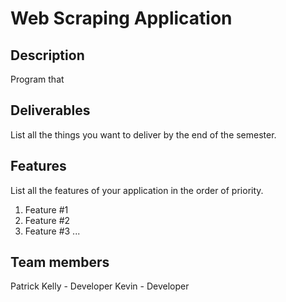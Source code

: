 # Web Scraping Application

## Description

Program that 

## Deliverables

List all the things you want to deliver by the end of the semester.

## Features 
List all the features of your application in the order of priority.
1. Feature #1
2. Feature #2
3. Feature #3 
...

## Team members

Patrick Kelly - Developer 
Kevin - Developer 
